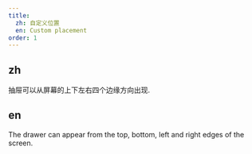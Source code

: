 ```yaml
---
title:
  zh: 自定义位置
  en: Custom placement
order: 1
---
```


## zh

抽屉可以从屏幕的上下左右四个边缘方向出现.

## en

The drawer can appear from the top, bottom, left and right edges of the screen.
